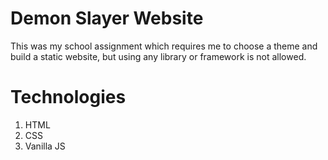 # Demon Slayer Website
This was my school assignment which requires me to choose a theme and build a static website, but using any library or framework is not allowed.

# Technologies
1. HTML
2. CSS
3. Vanilla JS